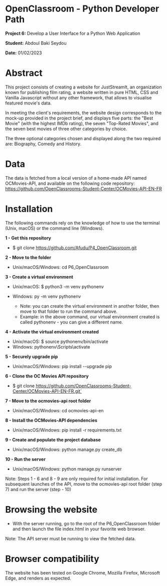 # OpenClassroom - Python Developer Path

**Project 6:** Develop a User Interface for a Python Web Application

**Student:** Abdoul Baki Seydou

**Date:** 01/02/2023

# Abstract

This project consists of creating a website for JustStreamIt, an organization known for publishing film rating,
a website written in pure HTML, CSS and Vanilla Javascript without any other framework, 
that allows to visualise featured movie's data.

In meeting the client's requirements, the website design corresponds to the mock-up provided in the project brief, 
and displays five parts: the "Best Movie" (with the highest IMDb rating), the seven "Top-Rated Movies", 
and the seven best movies of three other categories by choice.

The three optional categories chosen and displayed along the two required are: Biography, Comedy and History.

# Data
The data is fetched from a local version of a home-made API named OCMovies-API, and available 
on the following code repository: https://github.com/OpenClassrooms-Student-Center/OCMovies-API-EN-FR

# Installation
The following commands rely on the knowledge of how to use the terminal (Unix, macOS) or the command line (Windows).

**1 - Get this repository**
  * $ git clone https://github.com/Afudu/P4_OpenClassroom.git

**2 - Move to the folder**
  * Unix/macOS/Windows: cd P6_OpenClassroom

**3 - Create a virtual environment**

  * Unix/macOS: $ python3 -m venv pythonenv
  * Windows: py -m venv pythonenv
  
    * Note: you can create the virtual environment in another folder, then move to that folder to run the command above.
    * Example: in the above command, our virtual environment created is called pythonenv - you can give a different name.

**4 - Activate the virtual environment created**
  * Unix/macOS: $ source pythonenv/bin/activate
  * Windows: pythonenv\Scripts\activate

**5 - Securely upgrade pip**
 * Unix/macOS/Windows: pip install --upgrade pip

**6 - Clone the OC Movies API repository**
  * $ git clone https://github.com/OpenClassrooms-Student-Center/OCMovies-API-EN-FR.git`

**7 - Move to the ocmovies-api root folder**
 * Unix/macOS/Windows: cd ocmovies-api-en

**8 - Install the OCMovies-API dependencies**
 * Unix/macOS/Windows: pip install -r requirements.txt

**9 - Create and populate the project database**
 * Unix/macOS/Windows: python manage.py create_db

**10 - Run the server**
 * Unix/macOS/Windows: python manage.py runserver

Note: Steps 1 - 6 and 8 - 9 are only required for initial installation.
For subsequent launches of the API, move to the ocmovies-api root folder (step 7) and run the server (step - 10)

# Browsing the website

* With the server running, go to the root of the P6_OpenClassroom folder and then 
launch the file index.html in your favorite web browser.

Note: The API server must be running to view the fetched data.

# Browser compatibility
The website has been tested on Google Chrome, Mozilla Firefox, Microsoft Edge, and renders as expected.
